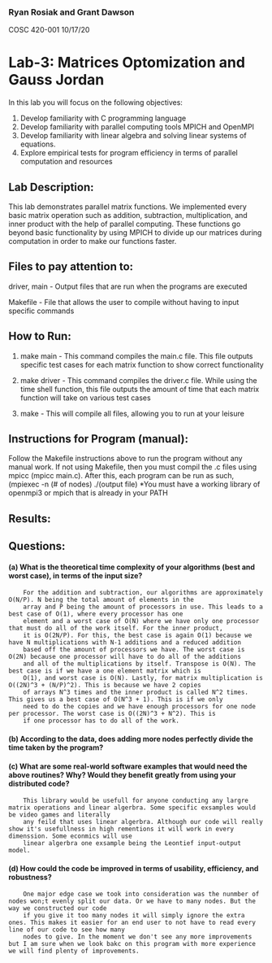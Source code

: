 ### Ryan Rosiak and Grant Dawson
COSC 420-001
10/17/20

# Lab-3: Matrices Optomization and Gauss Jordan
In this lab you will focus on the following objectives:
1. Develop familiarity with C programming language
2. Develop familiarity with parallel computing tools MPICH and OpenMPI
3. Develop familiarity with linear algebra and solving linear systems of equations.
4. Explore empirical tests for program efficiency in terms of parallel computation and resources
 

## Lab Description:
This lab demonstrates parallel matrix functions. We implemented every basic
matrix operation such as addition, subtraction, multiplication, and inner 
product with the help of parallel computing. These functions go beyond
basic functionality by using MPICH to divide up our matrices during 
computation in order to make our functions faster.

## Files to pay attention to:

driver, main - Output files that are run when the programs are executed

Makefile - File that allows the user to compile without having to input specific commands

## How to Run:

1. make main
        - This command compiles the main.c file. This file outputs specific test cases for each
        matrix function to show correct functionality

2. make driver
        - This command compiles the driver.c file. While using the time shell function, this 
        file outputs the amount of time that each matrix function will take on various test cases

3. make
        - This will compile all files, allowing you to run at your leisure

## Instructions for Program (manual):
Follow the Makefile instructions above to run the program without any manual work. If not
using Makefile, then you must compil the .c files using mpicc (mpicc main.c). After this,
each program can be run as such, (mpiexec -n (# of nodes) ./(output file)
*You must have a working library of openmpi3 or mpich that is already in your PATH


## Results: 


## Questions:

#### (a) What is the theoretical time complexity of your algorithms (best and worst case), in terms of the input size?
        For the addition and subtraction, our algorithms are approximately O(N/P). N being the total amount of elements in the
        array and P being the amount of processors in use. This leads to a best case of O(1), where every processor has one 
        element and a worst case of O(N) where we have only one processor that must do all of the work itself. For the inner product,
        it is O(2N/P). For this, the best case is again O(1) because we have N multiplications with N-1 additions and a reduced addition
        based off the amount of processors we have. The worst case is O(2N) because one processor will have to do all of the additions
        and all of the multiplications by itself. Transpose is O(N). The best case is if we have a one element matrix which is
        O(1), and worst case is O(N). Lastly, for matrix multiplication is O((2N)^3 + (N/P)^2). This is because we have 2 copies 
        of arrays N^3 times and the inner product is called N^2 times. This gives us a best case of O(N^3 + 1). This is if we only
        need to do the copies and we have enough processors for one node per processor. The worst case is O((2N)^3 + N^2). This is
        if one processor has to do all of the work. 
#### (b) According to the data, does adding more nodes perfectly divide the time taken by the program?



#### (c) What are some real-world software examples that would need the above routines? Why? Would they benefit greatly from using your distributed code?
        This library would be usefull for anyone conducting any largre matrix operations and linear algerbra. Some specific exsamples would be video games and literally
        any feild that uses linear algerbra. Although our code will really show it's usefullness in high rementions it will work in every dimenssion. Some econmics will use 
        linear algerbra one exsample being the Leontief input-output model.
#### (d) How could the code be improved in terms of usability, efficiency, and robustness?
        One major edge case we took into consideration was the nunmber of nodes won;t evenly split our data. Or we have to many nodes. But the way we constructed our code 
        if you give it too many nodes it will simply ignore the extra ones. This makes it easier for an end user to not have to read every line of our code to see how many 
        nodes to give. In the moment we don't see any more improvements but I am sure when we look bakc on this program with more experience we will find plenty of improvements.
